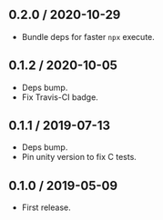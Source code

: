 0.2.0 / 2020-10-29
------------------

- Bundle deps for faster `npx` execute.


0.1.2 / 2020-10-05
------------------

- Deps bump.
- Fix Travis-CI badge.


0.1.1 / 2019-07-13
------------------

- Deps bump.
- Pin unity version to fix C tests.


0.1.0 / 2019-05-09
------------------

- First release.
